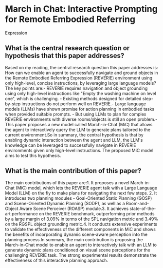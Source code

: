 # March in Chat: Interactive Prompting for Remote Embodied Referring
  Expression

## What is the central research question or hypothesis that this paper addresses?

Based on my reading, the central research question this paper addresses is: How can we enable an agent to successfully navigate and ground objects in the Remote Embodied Referring Expression (REVERIE) environment using only high-level, concise instructions, by leveraging large language models?The key points are:- REVERIE requires navigation and object grounding using only high-level instructions like "Empty the washing machine on level one", which is challenging. - Existing methods designed for detailed step-by-step instructions do not perform well on REVERIE.- Large language models (LLMs) have shown promise for action planning in embodied tasks when provided suitable prompts. - But using LLMs to plan for complex REVERIE environments with diverse rooms/objects is still an open problem.- This paper proposes a new model called March-in-Chat (MiC) that allows the agent to interactively query the LLM to generate plans tailored to the current environment.So in summary, the central hypothesis is that by enabling dynamic interaction between the agent and LLM, the LLM's knowledge can be leveraged to successfully navigate in REVERIE environments given only high-level instructions. The proposed MiC model aims to test this hypothesis.


## What is the main contribution of this paper?

The main contributions of this paper are:1. It proposes a novel March-in-Chat (MiC) model, which lets the REVERIE agent talk with a Large Language Model (LLM) on the fly to make plans for navigating the next few steps. 2. It introduces two planning modules - Goal-Oriented Static Planning (GOSP) and Scene-Oriented Dynamic Planning (SODP), as well as a Room-and-Object Aware Scene Perceiver (ROASP) module.3. It achieves state-of-the-art performance on the REVERIE benchmark, outperforming prior methods by a large margin of 3.09% in terms of the SPL navigation metric and 3.49% on the RGSPL object grounding metric.4. It conducts extensive experiments to validate the effectiveness of the different components in MiC and shows the benefits of incorporating dynamic scene-aware perception into the planning process.In summary, the main contribution is proposing the March-in-Chat model to enable an agent to interactively talk with an LLM to generate dynamic plans conditioned on visual scene perceptions for the challenging REVERIE task. The strong experimental results demonstrate the effectiveness of this interactive planning approach.
